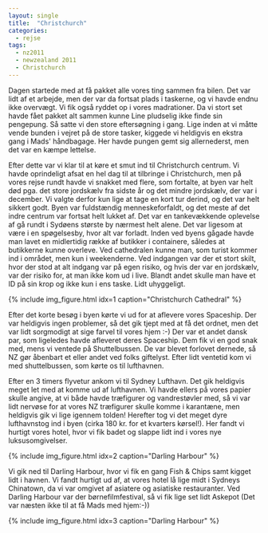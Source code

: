 ```yaml
---
layout: single
title:  "Christchurch"
categories:
  - rejse
tags:
  - nz2011
  - newzealand 2011
  - Christchurch
---
```

Dagen startede med at få pakket alle vores ting sammen fra bilen. Det var lidt af et arbejde, men der var da fortsat plads i taskerne, og vi havde endnu ikke overvægt. Vi fik også ryddet op i vores madrationer. Da vi stort set havde fået pakket alt sammen kunne Line pludselig ikke finde sin pengepung. Så satte vi den store eftersøgning i gang. Lige inden at vi måtte vende bunden i vejret på de store tasker, kiggede vi heldigvis en ekstra gang i Mads' håndbagage. Her havde pungen gemt sig allernederst, men det var en kæmpe lettelse.

Efter dette var vi klar til at køre et smut ind til Christchurch centrum. Vi havde oprindeligt afsat en hel dag til at tilbringe i Christchurch, men på vores rejse rundt havde vi snakket med flere, som fortalte, at byen var helt død pga. det store jordskælv fra sidste år og det mindre jordskælv, der var i december. Vi valgte derfor kun lige at tage en kort tur derind, og det var helt sikkert godt. Byen var fuldstændig menneskeforfaldt, og det meste af det indre centrum var fortsat helt lukket af. Det var en tankevækkende oplevelse af gå rundt i Sydøens største by nærmest helt alene. Det var ligesom at være i en spøgelsesby, hvor alt var forladt. Inden ved byens gågade havde man lavet en midlertidig række af butikker i containere, således at butikkerne kunne overleve. Ved cathedralen kunne man, som turist kommer ind i området, men kun i weekenderne. Ved indgangen var der et stort skilt, hvor der stod at alt indgang var på egen risiko, og hvis der var en jordskælv, var der risiko for, at man ikke kom ud i live. Blandt andet skulle man have et ID på sin krop og ikke kun i ens taske. Lidt uhyggeligt.

{% include img_figure.html idx=1 caption="Christchurch Cathedral" %}

Efter det korte besøg i byen kørte vi ud for at aflevere vores Spaceship. Der var heldigvis ingen problemer, så det gik tjept med at få det ordnet, men det var lidt sorgmodigt at sige farvel til vores hjem :-) Der var et andet dansk par, som ligeledes havde afleveret deres Spaceship. Dem fik vi en god snak med, mens vi ventede på Shuttelbussen. De var blevet forlovet dernede, så NZ gør åbenbart et eller andet ved folks giftelyst. Efter lidt ventetid kom vi med shuttelbussen, som kørte os til lufthavnen.

Efter en 3 timers flyvetur ankom vi til Sydney Lufthavn. Det gik heldigvis meget let med at komme ud af lufthavnen. Vi havde ellers på vores papier skulle angive, at vi både havde træfigurer og vandrestøvler med, så vi var lidt nervøse for at vores NZ træfigurer skulle komme i karantæne, men heldigvis gik vi lige igennem tolden! Herefter tog vi det meget dyre lufthavnstog ind i byen (cirka 180 kr. for et kvarters kørsel!). Her fandt vi hurtigt vores hotel, hvor vi fik badet og slappe lidt ind i vores nye luksusomgivelser.

{% include img_figure.html idx=2 caption="Darling Harbour" %}

Vi gik ned til Darling Harbour, hvor vi fik en gang Fish & Chips samt kigget lidt i havnen. Vi fandt hurtigt ud af, at vores hotel lå lige midt i Sydneys Chinatown, da vi var omgivet af asiatere og asiatiske restauranter. Ved Darling Harbour var der børnefilmfestival, så vi fik lige set lidt Askepot (Det var næsten ikke til at få Mads med hjem:-))

{% include img_figure.html idx=3 caption="Darling Harbour" %}
